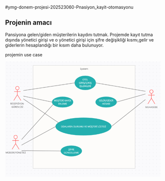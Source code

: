 #ymg-donem-projesi-202523060-Pnasiyon_kayit-otomasyonu
## Projenin amacı
Pansiyona gelen/giden müşterilerin kaydını tutmak. Projemde kayıt tutma dışında yönetici girişi ve o yönetici girişi için şifre değişikliği kısmı,gelir ve giderlerin hesaplandığı bir kısım daha bulunuyor.



projemin use case


![use case](https://github.com/Iskenderun-Technical-University/ymg-donem-projesi-202523060-Pansiyon_kayit-otomasyonu/blob/main/YMG.png)
